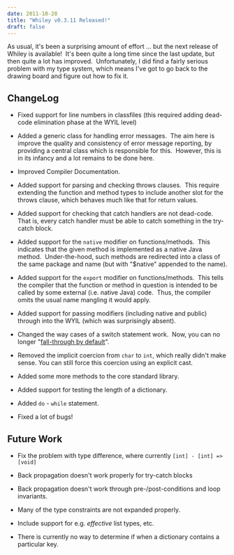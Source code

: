 ```yaml
---
date: 2011-10-28
title: "Whiley v0.3.11 Released!"
draft: false
---
```


As usual, it's been a surprising amount of effort ... but the next release of Whiley is available!  It's been quite a long time since the last update, but then quite a lot has improved.  Unfortunately, I did find a fairly serious problem with my type system, which means I've got to go back to the drawing board and figure out how to fix it.
## ChangeLog

   * Fixed support for line numbers in classfiles (this required adding dead-code elimination phase at the WYIL level)

   * Added a generic class for handling error messages.  The aim here is improve the quality and consistency of error message reporting, by providing a central class which is responsible for this.  However, this is in its infancy and a lot remains to be done here.

   * Improved Compiler Documentation.

   * Added support for parsing and checking throws clauses.  This require extending the function and method types to include another slot for the throws clause, which behaves much like that for return values.

   * Added support for checking that catch handlers are not dead-code.  That is, every catch handler must be able to catch something in the try-catch block.

   * Added support for the `native` modifier on functions/methods.  This indicates that the given method is implemented as a native Java method.  Under-the-hood, such methods are redirected into a class of the same package and name (but with "$native" appended to the name).

   * Added support for the `export` modifier on functions/methods.  This tells the compiler that the function or method in question is intended to be called by some external (i.e. native Java) code.  Thus, the compiler omits the usual name mangling it would apply.

   * Added support for passing modifiers (including native and public) through into the WYIL (which was surprisingly absent).

   * Changed the way cases of a switch statement work.  Now, you can no longer "[fall-through by default](http://whiley.org/2011/10/26/fall-through-by-default-switch-statements/)".

   * Removed the implicit coercion from `char` to `int`, which really didn't make sense.  You can still force this coercion using an explicit cast.

   * Added some more methods to the core standard library.

   * Added support for testing the length of a dictionary.

   * Added `do` - `while` statement.

   * Fixed a lot of bugs!

## Future Work

   * Fix the problem with type difference, where currently `[int] - [int] => [void]`

   * Back propagation doesn't work properly for try-catch blocks

   * Back propagation doesn't work through pre-/post-conditions and loop invariants.

   * Many of the type constraints are not expanded properly.

   * Include support for e.g. *effective* list types, etc.

   * There is currently no way to determine if when a dictionary contains a particular key.
